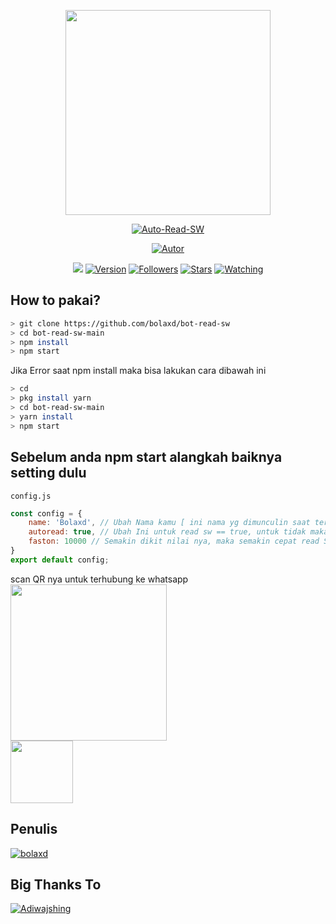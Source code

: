<p align="center">
<img src="https://telegra.ph/file/999af4810b047124e5e1a.jpg" width="328" height="328"/>
</p>
<p align="center">
<a href="#"><img title="Auto-Read-SW" src="https://img.shields.io/badge/bot%20read%20sw-green?colorA=%23ff0000&colorB=C13584&style=for-the-badge"></a>
</p>
<p align="center">
<a href="https://github.com/bolaxd"><img title="Autor" src="https://img.shields.io/badge/Author-bolaxd-5851DB.svg?style=for-the-badge&logo=github"></a>
</p>
</p>
<p align="center">
<a href="https://hits.seeyoufarm.com"><img src="https://hits.seeyoufarm.com/api/count/incr/badge.svg?url=https%3A%2F%2Fgithub.com%2Fbolaxd%2Fbot-read-sw.git&count_bg=%23833AB4&icon=&icon_color=%23E7E7E7&title=hits&edge_flat=true"/></a>
<a href="#"><img title="Version" src="https://img.shields.io/github/package-json/v/bolaxd/bot-read-sw?color=%23833AB4&logo=github&style=flat-square"></a>
<a href="https://github.com/bolaxd/bot-read-sw/followers/"><img title="Followers" src="https://img.shields.io/github/followers/bolaxd?color=%23833AB4&logo=github&style=flat-square"></a>
<a href="https://github.com/bolaxd/bot-read-sw/stargazers/"><img title="Stars" src="https://img.shields.io/github/stars/bolaxd/bot-read-sw?color=%23833AB4&logo=github&style=flat-square"></a>
<a href="https://github.com/bolaxd/bot-read-sw/watchers"><img title="Watching" src="https://img.shields.io/github/watchers/bolaxd/bot-read-sw?color=%23833AB4&logo=github&style=flat-square"></a>
</p>

## How to pakai?
```bash
> git clone https://github.com/bolaxd/bot-read-sw
> cd bot-read-sw-main
> npm install
> npm start
```
Jika Error saat npm install maka bisa lakukan cara dibawah ini
```bash
> cd
> pkg install yarn
> cd bot-read-sw-main
> yarn install
> npm start
```
## Sebelum anda npm start alangkah baiknya setting dulu
```config.js```
```js
const config = {
	name: 'Bolaxd', // Ubah Nama kamu [ ini nama yg dimunculin saat terkoneksi ke WA web ]
	autoread: true, // Ubah Ini untuk read sw == true, untuk tidak maka == false
	faston: 10000 // Semakin dikit nilai nya, maka semakin cepat read SW
}
export default config;
```
scan QR nya untuk terhubung ke whatsapp
<img src="https://telegra.ph/file/9b92ead72b872582220da.jpg" width="250">
<br>
<img src="https://telegra.ph/file/ef8d78d976b50d8f9dac4.jpg" width="100">

## Penulis
[![bolaxd](https://github.com/bolaxd.png?size=100)](https://github.com/bolaxd)
## Big Thanks To
[![Adiwajshing](https://github.com/adiwajshing.png?size=280)](https://github.com/adiwajsing)

